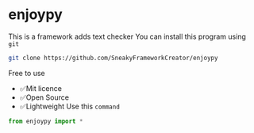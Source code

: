 # enjoypy
This is a framework adds text checker
You can install this program using ```git```
```bash
git clone https://github.com/SneakyFrameworkCreator/enjoypy
```
Free to use
- ✅Mit licence
- ✅Open Source
- ✅Lightweight
Use this ```command```
```python
from enjoypy import *
```
